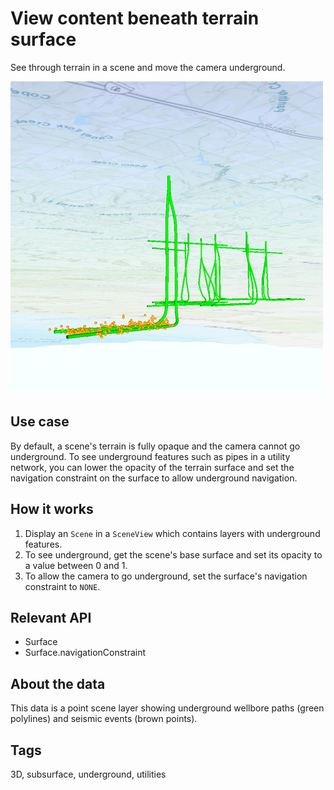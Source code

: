 # View content beneath terrain surface

See through terrain in a scene and move the camera underground.

![](screenshot.png)

## Use case

By default, a scene's terrain is fully opaque and the camera cannot go underground. To see underground features such as pipes in a utility network, you can lower the opacity of the terrain surface and set the navigation constraint on the surface to allow underground navigation.

## How it works

1. Display an `Scene` in a `SceneView` which contains layers with underground features.
2. To see underground, get the scene's base surface and set its opacity to a value between 0 and 1.
2. To allow the camera to go underground, set the surface's navigation constraint to `NONE`.

## Relevant API

* Surface
* Surface.navigationConstraint

## About the data

This data is a point scene layer showing underground wellbore paths (green polylines) and seismic events (brown points).

## Tags

3D, subsurface, underground, utilities
